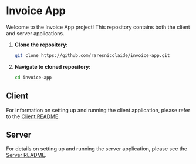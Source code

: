 # Invoice App

Welcome to the Invoice App project! This repository contains both the client and server applications.

1. **Clone the repository:**

   ```bash
   git clone https://github.com/raresnicolaide/invoice-app.git
   ```

2. **Navigate to cloned repository:**

   ```bash
   cd invoice-app
   ```

## Client

For information on setting up and running the client application, please refer to the [Client README](client/README.md).

## Server

For details on setting up and running the server application, please see the [Server README](server/README.md).
